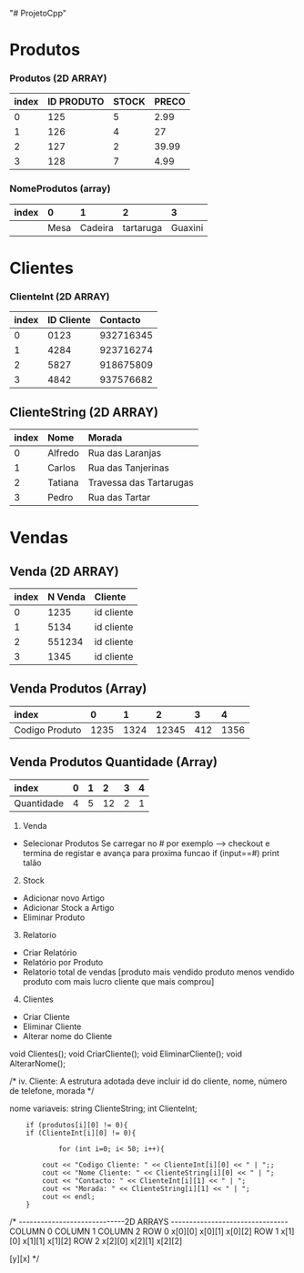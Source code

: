 "# ProjetoCpp" 

# Produtos
### Produtos (2D ARRAY)
|index|ID PRODUTO|STOCK|PRECO|
|:-|:-|:-|:-|
|0|125|5|2.99|
|1|126|4|27|
|2|127|2|39.99|
|3|128|7|4.99|

### NomeProdutos (array)
|index|0|1|2|3|
|:-|:-|:-|:-|:-|
||Mesa|Cadeira|tartaruga|Guaxini|

# Clientes
### ClienteInt (2D ARRAY)
|index|ID Cliente|Contacto|
|:-|:-|:-|
|0|0123|932716345|
|1|4284|923716274|      
|2|5827|918675809|
|3|4842|937576682|

## ClienteString (2D ARRAY)
|index|Nome|Morada|
|:-|:-|:-|
|0|Alfredo|Rua das Laranjas|
|1|Carlos|Rua das Tanjerinas|
|2|Tatiana|Travessa das Tartarugas|
|3|Pedro|Rua das Tartar|

# Vendas
## Venda (2D ARRAY)
|index|N Venda|Cliente|
|:-|:-|:-|
|0|1235|id cliente|
|1|5134|id cliente|
|2|551234|id cliente|
|3|1345|id cliente|

## Venda Produtos (Array)
|index|0|1|2|3|4|
|:-|:-|:-|:-|:-|:-|
|Codigo Produto|1235|1324|12345|412|1356|12345|

## Venda Produtos Quantidade (Array)

|index|0|1|2|3|4|
|:-|:-|:-|:-|:-|:-|
|Quantidade|4|5|12|2|1|25|


1. Venda
- Selecionar Produtos
    Se carregar no # por exemplo --> checkout e termina de registar e avança para proxima funcao if (input==#)
    print talão

2. Stock
- Adicionar novo Artigo
- Adicionar Stock a Artigo
- Eliminar Produto

3. Relatorio

- Criar Relatório
- Relatório por Produto
- Relatorio total de vendas 
                [produto mais vendido
                produto menos vendido
                produto com mais lucro
                cliente que mais comprou]
4. Clientes
- Criar Cliente
- Eliminar Cliente
- Alterar nome do Cliente


void Clientes();
void CriarCliente();
void EliminarCliente();
void AlterarNome();

/*
iv. Cliente: A estrutura adotada deve incluir
 id do cliente, nome, número de telefone, morada
*/

nome variaveis:
string ClienteString;
int ClienteInt;


        if (produtos[i][0] != 0){
        if (ClienteInt[i][0] != 0){

                for (int i=0; i< 50; i++){

            cout << "Codigo Cliente: " << ClienteInt[i][0] << " | ";;
            cout << "Nome Cliente: " << ClienteString[i][0] << " | ";
            cout << "Contacto: " << ClienteInt[i][1] << " | ";
            cout << "Morada: " << ClienteString[i][1] << " | ";
            cout << endl;
        } 

/*
-----------------------------2D ARRAYS --------------------------------
        COLUMN 0    COLUMN 1    COLUMN 2
ROW 0   x[0][0]     x[0][1]     x[0][2]
ROW 1   x[1][0]     x[1][1]     x[1][2]
ROW 2   x[2][0]     x[2][1]     x[2][2]

[y][x]
*/